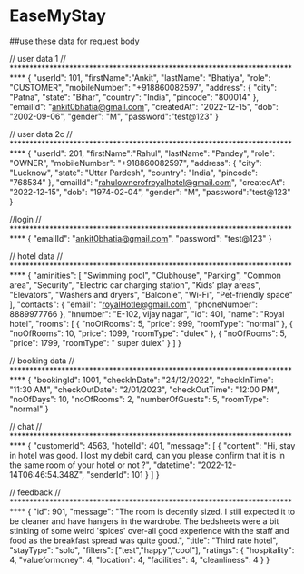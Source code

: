 # EaseMyStay
##use these data for request body

// user data 1
// ***************************************************************************
{
  "userId": 101,
  "firstName":"Ankit",
  "lastName": "Bhatiya",
  "role": "CUSTOMER",
  "mobileNumber": "+918860082597",
  "address": {
      "city": "Patna",
      "state": "Bihar",
      "country": "India",
      "pincode": "800014"
  },
  "emailId": "ankit0bhatia@gmail.com",
  "createdAt": "2022-12-15",
  "dob": "2002-09-06",
  "gender": "M",
  "password":"test@123"
}


// user data 2c
// ***************************************************************************
{
  "userId": 201,
  "firstName":"Rahul",
  "lastName": "Pandey",
  "role": "OWNER",
  "mobileNumber": "+918860082597",
  "address": {
      "city": "Lucknow",
      "state": "Uttar Pardesh",
      "country": "India",
      "pincode": "768534"
  },
  "emailId": "rahulownerofroyalhotel@gmail.com",
  "createdAt": "2022-12-15",
  "dob": "1974-02-04",
  "gender": "M",
  "password":"test@123"
}


//login
// ***************************************************************************
{
  "emailId": "ankit0bhatia@gmail.com",
  "password": "test@123"
}


// hotel data
// ***************************************************************************
{
  "aminities": [
    "Swimming pool",
    "Clubhouse",
    "Parking",
    "Common area",
    "Security",
    "Electric car charging station",
    "Kids’ play areas",
    "Elevators",
    "Washers and dryers",
    "Balconie",
    "Wi-Fi",
    "Pet-friendly space"
  ],
  "contacts": {
    "email": "royalHotle@gmail.com",
    "phoneNumber": 8889977766
  },
  "hnumber": "E-102, vijay nagar",
  "id": 401,
  "name": "Royal hotel",
  "rooms": [
    {
      "noOfRooms": 5,
      "price": 999,
      "roomType": "normal"
    },
    {
      "noOfRooms": 10,
      "price": 1099,
      "roomType": "dulex"
    },
    {
      "noOfRooms": 5,
      "price": 1799,
      "roomType": " super dulex"
    }
  ]
}


// booking data
// ***************************************************************************
{
    "bookingId": 1001,
    "checkInDate": "24/12/2022",
    "checkInTime": "11:30 AM",
    "checkOutDate": "2/01/2023",
    "checkOutTime": "12:00 PM",
    "noOfDays": 10,
    "noOfRooms": 2,
    "numberOfGuests": 5,
    "roomType": "normal"
}


// chat
// ***************************************************************************
{
  "customerId": 4563,
  "hotelId": 401,
  "message": [
    {
      "content": "Hi, stay in hotel was good. I lost my debit card, can you please confirm that it is in the same room of your hotel or not ?",
      "datetime": "2022-12-14T06:46:54.348Z",
      "senderId": 101
    }
  ]
}


// feedback
// ***************************************************************************
{
  "id": 901,
  "message": "The room is decently sized. I still expected it to be cleaner and have hangers in the wardrobe. The bedsheets were a bit stinking of some weird 'spices' over-all good experience with the staff and food as the breakfast spread was quite good.",
  "title": "Third rate hotel",
  "stayType": "solo",
  "filters": ["test","happy","cool"],
  "ratings": {
      "hospitality": 4,
      "valueformoney": 4,
      "location": 4,
      "facilities": 4,
      "cleanliness": 4
  }
}
